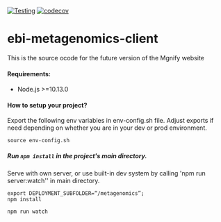 [![Testing](https://github.com/EBI-Metagenomics/ebi-metagenomics-client/actions/workflows/test.yml/badge.svg?branch=new-client)](https://github.com/EBI-Metagenomics/ebi-metagenomics-client/actions/workflows/test.yml)
[![codecov](https://codecov.io/gh/EBI-Metagenomics/ebi-metagenomics-client/branch/new-client/graph/badge.svg?token=WyXvRIQvq8)](https://codecov.io/gh/EBI-Metagenomics/ebi-metagenomics-client)

 # ebi-metagenomics-client

 This is the source ocode for the future version of the Mgnify website

#### Requirements:
 - Node.js >=10.13.0
 
#### How to setup your project?
Export the following env variables in env-config.sh file. Adjust exports if need depending on whether you are in your dev or
prod environment.

```
source env-config.sh
```

##### Run `npm install` in the project's main directory.
 Serve with own server, or use built-in dev system by calling 'npm run server:watch'' in main directory.
```
export DEPLOYMENT_SUBFOLDER=“/metagenomics”;
npm install

npm run watch 

```
